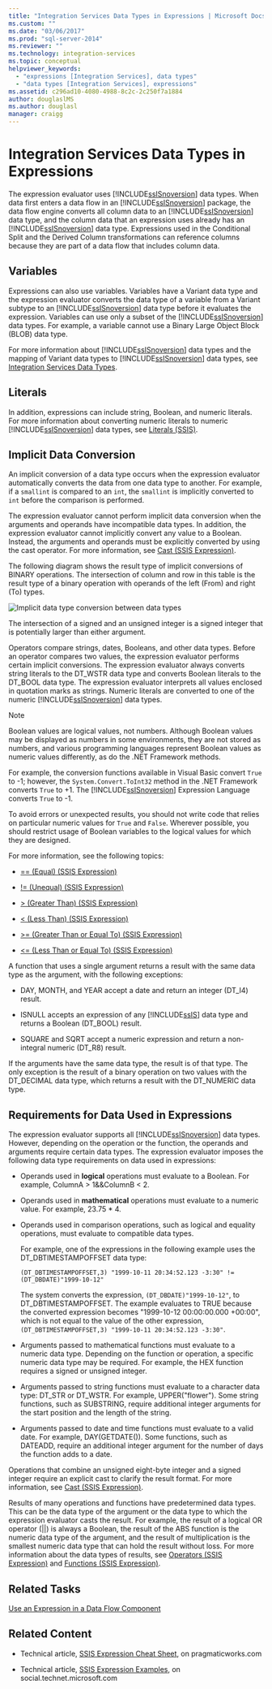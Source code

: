 ```yaml
---
title: "Integration Services Data Types in Expressions | Microsoft Docs"
ms.custom: ""
ms.date: "03/06/2017"
ms.prod: "sql-server-2014"
ms.reviewer: ""
ms.technology: integration-services
ms.topic: conceptual
helpviewer_keywords: 
  - "expressions [Integration Services], data types"
  - "data types [Integration Services], expressions"
ms.assetid: c296ad10-4080-4988-8c2c-2c250f7a1884
author: douglaslMS
ms.author: douglasl
manager: craigg
---
```

# Integration Services Data Types in Expressions
  The expression evaluator uses [!INCLUDE[ssISnoversion](../../../includes/ssisnoversion-md.md)] data types. When data first enters a data flow in an [!INCLUDE[ssISnoversion](../../../includes/ssisnoversion-md.md)] package, the data flow engine converts all column data to an [!INCLUDE[ssISnoversion](../../../includes/ssisnoversion-md.md)] data type, and the column data that an expression uses already has an [!INCLUDE[ssISnoversion](../../../includes/ssisnoversion-md.md)] data type. Expressions used in the Conditional Split and the Derived Column transformations can reference columns because they are part of a data flow that includes column data.  
  
## Variables  
 Expressions can also use variables. Variables have a Variant data type and the expression evaluator converts the data type of a variable from a Variant subtype to an [!INCLUDE[ssISnoversion](../../../includes/ssisnoversion-md.md)] data type before it evaluates the expression. Variables can use only a subset of the [!INCLUDE[ssISnoversion](../../../includes/ssisnoversion-md.md)] data types. For example, a variable cannot use a Binary Large Object Block (BLOB) data type.  
  
 For more information about [!INCLUDE[ssISnoversion](../../../includes/ssisnoversion-md.md)] data types and the mapping of Variant data types to [!INCLUDE[ssISnoversion](../../../includes/ssisnoversion-md.md)] data types, see [Integration Services Data Types](../data-flow/integration-services-data-types.md).  
  
## Literals  
 In addition, expressions can include string, Boolean, and numeric literals. For more information about converting numeric literals to numeric [!INCLUDE[ssISnoversion](../../../includes/ssisnoversion-md.md)] data types, see [Literals &#40;SSIS&#41;](numeric-string-and-boolean-literals.md).  
  
## Implicit Data Conversion  
 An implicit conversion of a data type occurs when the expression evaluator automatically converts the data from one data type to another. For example, if a `smallint` is compared to an `int`, the `smallint` is implicitly converted to `int` before the comparison is performed.  
  
 The expression evaluator cannot perform implicit data conversion when the arguments and operands have incompatible data types. In addition, the expression evaluator cannot implicitly convert any value to a Boolean. Instead, the arguments and operands must be explicitly converted by using the cast operator. For more information, see [Cast &#40;SSIS Expression&#41;](cast-ssis-expression.md).  
  
 The following diagram shows the result type of implicit conversions of BINARY operations. The intersection of column and row in this table is the result type of a binary operation with operands of the left (From) and right (To) types.  
  
 ![Implicit data type conversion between data types](../media/mw-dts-impl-conver-02.gif "Implicit data type conversion between data types")  
  
 The intersection of a signed and an unsigned integer is a signed integer that is potentially larger than either argument.  
  
 Operators compare strings, dates, Booleans, and other data types. Before an operator compares two values, the expression evaluator performs certain implicit conversions. The expression evaluator always converts string literals to the DT_WSTR data type and converts Boolean literals to the DT_BOOL data type. The expression evaluator interprets all values enclosed in quotation marks as strings. Numeric literals are converted to one of the numeric [!INCLUDE[ssISnoversion](../../../includes/ssisnoversion-md.md)] data types.  
  
> [!NOTE]  
>  Boolean values are logical values, not numbers. Although Boolean values may be displayed as numbers in some environments, they are not stored as numbers, and various programming languages represent Boolean values as numeric values differently, as do the .NET Framework methods.  
>   
>  For example, the conversion functions available in Visual Basic convert `True` to -1; however, the `System.Convert.ToInt32` method in the .NET Framework converts `True` to +1. The [!INCLUDE[ssISnoversion](../../../includes/ssisnoversion-md.md)] Expression Language converts `True` to -1.  
>   
>  To avoid errors or unexpected results, you should not write code that relies on particular numeric values for `True` and `False`. Wherever possible, you should restrict usage of Boolean variables to the logical values for which they are designed.  
  
 For more information, see the following topics:  
  
-   [== &#40;Equal&#41; &#40;SSIS Expression&#41;](equal-ssis-expression.md)  
  
-   [!= &#40;Unequal&#41; &#40;SSIS Expression&#41;](unequal-ssis-expression.md)  
  
-   [&#62; &#40;Greater Than&#41; &#40;SSIS Expression&#41;](greater-than-ssis-expression.md)  
  
-   [&#60; &#40;Less Than&#41; &#40;SSIS Expression&#41;](less-than-ssis-expression.md)  
  
-   [&#62;= &#40;Greater Than or Equal To&#41; &#40;SSIS Expression&#41;](greater-than-or-equal-to-ssis-expression.md)  
  
-   [&#60;= &#40;Less Than or Equal To&#41; &#40;SSIS Expression&#41;](less-than-or-equal-to-ssis-expression.md)  
  
 A function that uses a single argument returns a result with the same data type as the argument, with the following exceptions:  
  
-   DAY, MONTH, and YEAR accept a date and return an integer (DT_I4) result.  
  
-   ISNULL accepts an expression of any [!INCLUDE[ssIS](../../includes/ssis-md.md)] data type and returns a Boolean (DT_BOOL) result.  
  
-   SQUARE and SQRT accept a numeric expression and return a non-integral numeric (DT_R8) result.  
  
 If the arguments have the same data type, the result is of that type. The only exception is the result of a binary operation on two values with the DT_DECIMAL data type, which returns a result with the DT_NUMERIC data type.  
  
## Requirements for Data Used in Expressions  
 The expression evaluator supports all [!INCLUDE[ssISnoversion](../../../includes/ssisnoversion-md.md)] data types. However, depending on the operation or the function, the operands and arguments require certain data types. The expression evaluator imposes the following data type requirements on data used in expressions:  
  
-   Operands used in **logical** operations must evaluate to a Boolean. For example, ColumnA > 1&&ColumnB < 2.  
  
-   Operands used in **mathematical** operations must evaluate to a numeric value. For example, 23.75 * 4.  
  
-   Operands used in comparison operations, such as logical and equality operations, must evaluate to compatible data types.  
  
     For example, one of the expressions in the following example uses the DT_DBTIMESTAMPOFFSET data type:  
  
     `(DT_DBTIMESTAMPOFFSET,3) "1999-10-11 20:34:52.123 -3:30" != (DT_DBDATE)"1999-10-12"`  
  
     The system converts the expression, `(DT_DBDATE)"1999-10-12"`, to DT_DBTIMESTAMPOFFSET. The example evaluates to TRUE because the converted expression becomes "1999-10-12 00:00:00.000 +00:00", which is not equal to the value of the other expression, `(DT_DBTIMESTAMPOFFSET,3) "1999-10-11 20:34:52.123 -3:30"`.  
  
-   Arguments passed to mathematical functions must evaluate to a numeric data type. Depending on the function or operation, a specific numeric data type may be required. For example, the HEX function requires a signed or unsigned integer.  
  
-   Arguments passed to string functions must evaluate to a character data type: DT_STR or DT_WSTR. For example, UPPER("flower"). Some string functions, such as SUBSTRING, require additional integer arguments for the start position and the length of the string.  
  
-   Arguments passed to date and time functions must evaluate to a valid date. For example, DAY(GETDATE()). Some functions, such as DATEADD, require an additional integer argument for the number of days the function adds to a date.  
  
 Operations that combine an unsigned eight-byte integer and a signed integer require an explicit cast to clarify the result format. For more information, see [Cast &#40;SSIS Expression&#41;](cast-ssis-expression.md).  
  
 Results of many operations and functions have predetermined data types. This can be the data type of the argument or the data type to which the expression evaluator casts the result. For example, the result of a logical OR operator (||) is always a Boolean, the result of the ABS function is the numeric data type of the argument, and the result of multiplication is the smallest numeric data type that can hold the result without loss. For more information about the data types of results, see [Operators &#40;SSIS Expression&#41;](operators-ssis-expression.md) and [Functions &#40;SSIS Expression&#41;](functions-ssis-expression.md).  
  
## Related Tasks  
 [Use an Expression in a Data Flow Component](../use-an-expression-in-a-data-flow-component.md)  
  
## Related Content  
  
-   Technical article, [SSIS Expression Cheat Sheet](https://go.microsoft.com/fwlink/?LinkId=217683), on pragmaticworks.com  
  
-   Technical article, [SSIS Expression Examples](https://go.microsoft.com/fwlink/?LinkId=220761), on social.technet.microsoft.com  
  
  
